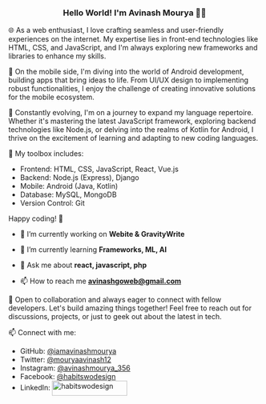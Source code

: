 <h3 align="center">Hello World! I'm Avinash Mourya 👨‍💻</h3>

🌐 As a web enthusiast, I love crafting seamless and user-friendly experiences on the internet. My expertise lies in front-end technologies like HTML, CSS, and JavaScript, and I'm always exploring new frameworks and libraries to enhance my skills.

📱 On the mobile side, I'm diving into the world of Android development, building apps that bring ideas to life. From UI/UX design to implementing robust functionalities, I enjoy the challenge of creating innovative solutions for the mobile ecosystem.

🚀 Constantly evolving, I'm on a journey to expand my language repertoire. Whether it's mastering the latest JavaScript framework, exploring backend technologies like Node.js, or delving into the realms of Kotlin for Android, I thrive on the excitement of learning and adapting to new coding languages.

🔧 My toolbox includes:
  - Frontend: HTML, CSS, JavaScript, React, Vue.js
  - Backend: Node.js (Express), Django
  - Mobile: Android (Java, Kotlin)
  - Database: MySQL, MongoDB
  - Version Control: Git

Happy coding! 🚀


- 🔭 I’m currently working on **Webite & GravityWrite**

- 🌱 I’m currently learning **Frameworks, ML, AI**

- 💬 Ask me about **react, javascript, php**

- 📫 How to reach me **avinashgoweb@gmail.com**

🌟 Open to collaboration and always eager to connect with fellow developers. Let's build amazing things together! Feel free to reach out for discussions, projects, or just to geek out about the latest in tech.

📫 Connect with me:
- GitHub: <a href="https://www.github.com/iamavinashmourya" target="blank">@iamavinashmourya</a>
- Twitter: <a href="https://www.twitter.com/mouryaavinash12" target="blank">@mouryaavinash12</a>
- Instagram: <a href="https://www.instagram.com/avinashmourya_356" target="blank">@avinashmourya_356</a>
- Facebook: <a href="https://www.facebook.com/habitswodesign" target="blank">@habitswodesign</a>
- LinkedIn: <a href="https://www.linkedin.com/in/iamavinashmourya" target="blank"><img align="center" src="https://www.learninglight.com/wp-content/uploads/2017/06/linkedin.png" alt="habitswodesign" height="30px" width="150px" /></a>

